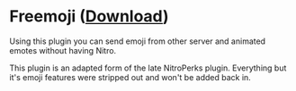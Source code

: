# Freemoji ([Download](https://mwittrien.github.io/downloader/?url=https://raw.githubusercontent.com/QbDesu/BetterDiscordAddons/potato/Plugins/Freemoji/Freemoji.plugin.js))

Using this plugin you can send emoji from other server and animated emotes without having Nitro.

This plugin is an adapted form of the late NitroPerks plugin. Everything but it's emoji features were stripped out and won't be added back in.
